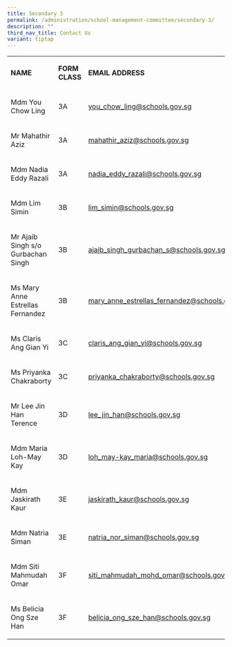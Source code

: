 ```yaml
---
title: Secondary 3
permalink: /administration/school-management-committee/secondary-3/
description: ""
third_nav_title: Contact Us
variant: tiptap
---
```

<table style="minWidth: 75px">
<colgroup>
<col>
<col>
<col>
</colgroup>
<tbody>
<tr>
<td rowspan="1" colspan="1">
<p><strong>NAME</strong>
</p>
</td>
<td rowspan="1" colspan="1">
<p><strong>FORM CLASS</strong>
</p>
</td>
<td rowspan="1" colspan="1">
<p><strong>EMAIL ADDRESS</strong>
</p>
</td>
</tr>
<tr>
<td rowspan="1" colspan="1">
<p>Mdm You Chow Ling</p>
</td>
<td rowspan="1" colspan="1">
<p>3A</p>
</td>
<td rowspan="1" colspan="1">
<p><a href="mailto:you_chow_ling@schools.gov.sg" rel="noopener noreferrer nofollow" target="_blank">you_chow_ling@schools.gov.sg</a>
</p>
</td>
</tr>
<tr>
<td rowspan="1" colspan="1">
<p>Mr Mahathir Aziz</p>
</td>
<td rowspan="1" colspan="1">
<p>3A</p>
</td>
<td rowspan="1" colspan="1">
<p><a href="mailto:mahathir_aziz@schools.gov.sg" rel="noopener noreferrer nofollow" target="_blank">mahathir_aziz@schools.gov.sg</a>
</p>
</td>
</tr>
<tr>
<td rowspan="1" colspan="1">
<p>Mdm Nadia Eddy Razali</p>
</td>
<td rowspan="1" colspan="1">
<p>3A</p>
</td>
<td rowspan="1" colspan="1">
<p><a href="mailto:nadia_eddy_razali@schools.gov.sg" rel="noopener noreferrer nofollow" target="_blank">nadia_eddy_razali@schools.gov.sg</a>
</p>
</td>
</tr>
<tr>
<td rowspan="1" colspan="1">
<p>Mdm Lim Simin</p>
</td>
<td rowspan="1" colspan="1">
<p>3B</p>
</td>
<td rowspan="1" colspan="1">
<p><a href="mailto:lim_simin@schools.gov.sg" rel="noopener noreferrer nofollow" target="_blank">lim_simin@schools.gov.sg</a>
</p>
</td>
</tr>
<tr>
<td rowspan="1" colspan="1">
<p>Mr Ajaib Singh s/o Gurbachan Singh</p>
</td>
<td rowspan="1" colspan="1">
<p>3B</p>
</td>
<td rowspan="1" colspan="1">
<p><a href="mailto:Ajaib_Singh_Gurbachan_S@schools.gov.sg" rel="noopener noreferrer nofollow" target="_blank">ajaib_singh_gurbachan_s@schools.gov.sg</a>
</p>
</td>
</tr>
<tr>
<td rowspan="1" colspan="1">
<p>Ms Mary Anne Estrellas Fernandez</p>
</td>
<td rowspan="1" colspan="1">
<p>3B</p>
</td>
<td rowspan="1" colspan="1">
<p><a href="mailto:mary_anne_estrellas_fernandez@schools.gov.sg" rel="noopener noreferrer nofollow" target="_blank">mary_anne_estrellas_fernandez@schools.gov.sg</a>
</p>
</td>
</tr>
<tr>
<td rowspan="1" colspan="1">
<p>Ms Claris Ang Gian Yi</p>
</td>
<td rowspan="1" colspan="1">
<p>3C</p>
</td>
<td rowspan="1" colspan="1">
<p><a href="mailto:claris_ang_gian_yi@schools.gov.sg" rel="noopener noreferrer nofollow" target="_blank">claris_ang_gian_yi@schools.gov.sg</a>
</p>
</td>
</tr>
<tr>
<td rowspan="1" colspan="1">
<p>Ms Priyanka Chakraborty</p>
</td>
<td rowspan="1" colspan="1">
<p>3C</p>
</td>
<td rowspan="1" colspan="1">
<p><a href="mailto:priyanka_chakraborty@schools.gov.sg" rel="noopener noreferrer nofollow" target="_blank">priyanka_chakraborty@schools.gov.sg</a>
</p>
</td>
</tr>
<tr>
<td rowspan="1" colspan="1">
<p>Mr Lee Jin Han Terence</p>
</td>
<td rowspan="1" colspan="1">
<p>3D</p>
</td>
<td rowspan="1" colspan="1">
<p><a href="mailto:lee_jin_han@schools.gov.sg" rel="noopener noreferrer nofollow" target="_blank">lee_jin_han@schools.gov.sg</a>
</p>
</td>
</tr>
<tr>
<td rowspan="1" colspan="1">
<p>Mdm Maria Loh-May Kay</p>
</td>
<td rowspan="1" colspan="1">
<p>3D</p>
</td>
<td rowspan="1" colspan="1">
<p><a href="mailto:loh_may-kay_maria@schools.gov.sg" rel="noopener noreferrer nofollow" target="_blank">loh_may-kay_maria@schools.gov.sg</a>
</p>
</td>
</tr>
<tr>
<td rowspan="1" colspan="1">
<p>Mdm Jaskirath Kaur</p>
</td>
<td rowspan="1" colspan="1">
<p>3E</p>
</td>
<td rowspan="1" colspan="1">
<p><a href="mailto:jaskirath_kaur@schools.gov.sg" rel="noopener noreferrer nofollow" target="_blank">jaskirath_kaur@schools.gov.sg</a>
</p>
</td>
</tr>
<tr>
<td rowspan="1" colspan="1">
<p>Mdm Natria Siman</p>
</td>
<td rowspan="1" colspan="1">
<p>3E</p>
</td>
<td rowspan="1" colspan="1">
<p><a href="mailto:natria_nor_siman@schools.gov.sg" rel="noopener noreferrer nofollow" target="_blank">natria_nor_siman@schools.gov.sg</a>
</p>
</td>
</tr>
<tr>
<td rowspan="1" colspan="1">
<p>Mdm Siti Mahmudah Omar</p>
</td>
<td rowspan="1" colspan="1">
<p>3F</p>
</td>
<td rowspan="1" colspan="1">
<p><a href="mailto:siti_mahmudah_mohd_omar@schools.gov.sg" rel="noopener noreferrer nofollow" target="_blank">siti_mahmudah_mohd_omar@schools.gov.sg</a>
</p>
</td>
</tr>
<tr>
<td rowspan="1" colspan="1">
<p>Ms Belicia Ong Sze Han</p>
</td>
<td rowspan="1" colspan="1">
<p>3F</p>
</td>
<td rowspan="1" colspan="1">
<p><a href="mailto:belicia_ong_sze_han@schools.gov.sg" rel="noopener noreferrer nofollow" target="_blank">belicia_ong_sze_han@schools.gov.sg</a>
</p>
</td>
</tr>
</tbody>
</table>
<p></p>